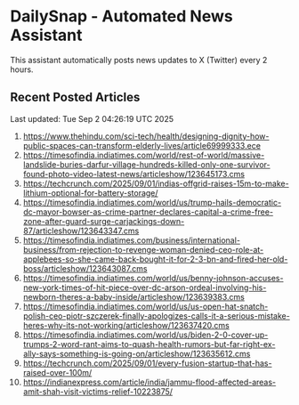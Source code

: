 # DailySnap - Automated News Assistant

This assistant automatically posts news updates to X (Twitter) every 2 hours.

## Recent Posted Articles

Last updated: Tue Sep  2 04:26:19 UTC 2025

1. https://www.thehindu.com/sci-tech/health/designing-dignity-how-public-spaces-can-transform-elderly-lives/article69999333.ece
2. https://timesofindia.indiatimes.com/world/rest-of-world/massive-landslide-buries-darfur-village-hundreds-killed-only-one-survivor-found-photo-video-latest-news/articleshow/123645173.cms
3. https://techcrunch.com/2025/09/01/indias-offgrid-raises-15m-to-make-lithium-optional-for-battery-storage/
4. https://timesofindia.indiatimes.com/world/us/trump-hails-democratic-dc-mayor-bowser-as-crime-partner-declares-capital-a-crime-free-zone-after-guard-surge-carjackings-down-87/articleshow/123643347.cms
5. https://timesofindia.indiatimes.com/business/international-business/from-rejection-to-revenge-woman-denied-ceo-role-at-applebees-so-she-came-back-bought-it-for-2-3-bn-and-fired-her-old-boss/articleshow/123643087.cms
6. https://timesofindia.indiatimes.com/world/us/benny-johnson-accuses-new-york-times-of-hit-piece-over-dc-arson-ordeal-involving-his-newborn-theres-a-baby-inside/articleshow/123639383.cms
7. https://timesofindia.indiatimes.com/world/us/us-open-hat-snatch-polish-ceo-piotr-szczerek-finally-apologizes-calls-it-a-serious-mistake-heres-why-its-not-working/articleshow/123637420.cms
8. https://timesofindia.indiatimes.com/world/us/biden-2-0-cover-up-trumps-2-word-rant-aims-to-quash-health-rumors-but-far-right-ex-ally-says-something-is-going-on/articleshow/123635612.cms
9. https://techcrunch.com/2025/09/01/every-fusion-startup-that-has-raised-over-100m/
10. https://indianexpress.com/article/india/jammu-flood-affected-areas-amit-shah-visit-victims-relief-10223875/
